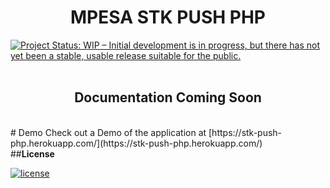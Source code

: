 <h1 align="center"><b>MPESA STK PUSH PHP</b></h1>

[![Project Status: WIP – Initial development is in progress, but there has not yet been a stable, usable release suitable for the public.](https://www.repostatus.org/badges/latest/wip.svg)](https://github.com/maxwellwachira/circuitbase-backend.git)
<br>
<br>

<h2 align="center"><b>Documentation Coming Soon</b></h2>
<br>
# Demo
Check out a Demo of the application at [https://stk-push-php.herokuapp.com/](https://stk-push-php.herokuapp.com/)

<br>
##<b>License</b>

[![license](https://img.shields.io/github/license/mashape/apistatus.svg?style=for-the-badge)](LICENSE)
